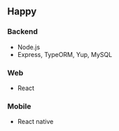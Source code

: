 ## Happy

### Backend
- Node.js
- Express, TypeORM, Yup, MySQL

### Web
- React

### Mobile
- React native
